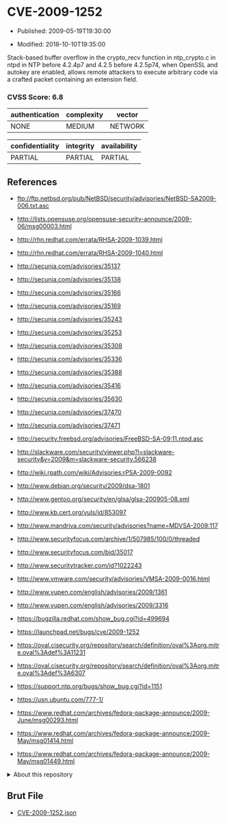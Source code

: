 # CVE-2009-1252

- Published: 2009-05-19T19:30:00

- Modified: 2018-10-10T19:35:00

Stack-based buffer overflow in the crypto_recv function in ntp_crypto.c in ntpd in NTP before 4.2.4p7 and 4.2.5 before 4.2.5p74, when OpenSSL and autokey are enabled, allows remote attackers to execute arbitrary code via a crafted packet containing an extension field.

### CVSS Score: **6.8**

| authentication | complexity | vector |
| --- | --- | --- |
| NONE | MEDIUM | NETWORK |

| confidentiality | integrity | availability |
| --- | --- | --- |
| PARTIAL | PARTIAL | PARTIAL |

## References

* ftp://ftp.netbsd.org/pub/NetBSD/security/advisories/NetBSD-SA2009-006.txt.asc

* http://lists.opensuse.org/opensuse-security-announce/2009-06/msg00003.html

* http://rhn.redhat.com/errata/RHSA-2009-1039.html

* http://rhn.redhat.com/errata/RHSA-2009-1040.html

* http://secunia.com/advisories/35137

* http://secunia.com/advisories/35138

* http://secunia.com/advisories/35166

* http://secunia.com/advisories/35169

* http://secunia.com/advisories/35243

* http://secunia.com/advisories/35253

* http://secunia.com/advisories/35308

* http://secunia.com/advisories/35336

* http://secunia.com/advisories/35388

* http://secunia.com/advisories/35416

* http://secunia.com/advisories/35630

* http://secunia.com/advisories/37470

* http://secunia.com/advisories/37471

* http://security.freebsd.org/advisories/FreeBSD-SA-09:11.ntpd.asc

* http://slackware.com/security/viewer.php?l=slackware-security&y=2009&m=slackware-security.566238

* http://wiki.rpath.com/wiki/Advisories:rPSA-2009-0092

* http://www.debian.org/security/2009/dsa-1801

* http://www.gentoo.org/security/en/glsa/glsa-200905-08.xml

* http://www.kb.cert.org/vuls/id/853097

* http://www.mandriva.com/security/advisories?name=MDVSA-2009:117

* http://www.securityfocus.com/archive/1/507985/100/0/threaded

* http://www.securityfocus.com/bid/35017

* http://www.securitytracker.com/id?1022243

* http://www.vmware.com/security/advisories/VMSA-2009-0016.html

* http://www.vupen.com/english/advisories/2009/1361

* http://www.vupen.com/english/advisories/2009/3316

* https://bugzilla.redhat.com/show_bug.cgi?id=499694

* https://launchpad.net/bugs/cve/2009-1252

* https://oval.cisecurity.org/repository/search/definition/oval%3Aorg.mitre.oval%3Adef%3A11231

* https://oval.cisecurity.org/repository/search/definition/oval%3Aorg.mitre.oval%3Adef%3A6307

* https://support.ntp.org/bugs/show_bug.cgi?id=1151

* https://usn.ubuntu.com/777-1/

* https://www.redhat.com/archives/fedora-package-announce/2009-June/msg00293.html

* https://www.redhat.com/archives/fedora-package-announce/2009-May/msg01414.html

* https://www.redhat.com/archives/fedora-package-announce/2009-May/msg01449.html

<details>
<summary>About this repository</summary> 

  This repository is part of the project [Live Hack CVE](https://github.com/Live-Hack-CVE). Main website can be found [www.live-hack.org](https://www.live-hack.org) 
  
  Made by [Sn0wAlice](https://github.com/Sn0wAlice) for the people that care about security and need to have a feed of the latest CVEs. Hope you enjoy it, don't forget to star the repo and follow me on [Twitter](https://twitter.com/Sn0wAlice) and [Github](https://github.com/Sn0wAlice). And that is my [personnal website](https://www.alice-snow.me/)

  - [Home Page](https://github.com/Live-Hack-CVE)
  - [Framework](https://github.com/Live-Hack-CVE/cve-framework)
  - [CVE database](https://github.com/Live-Hack-CVE/full_database)
  - [Changelog](https://github.com/Live-Hack-CVE/Changelog)
</details>

## Brut File

* [CVE-2009-1252.json](https://raw.githubusercontent.com/Live-Hack-CVE/full_database/main/cves/2009/CVE-2009-1252.json)

